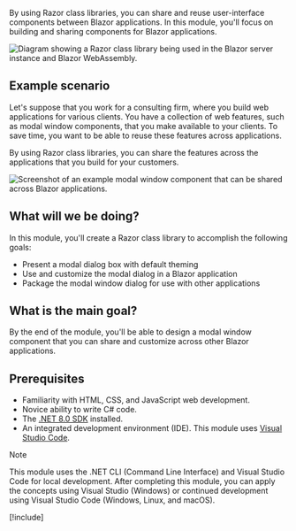 By using Razor class libraries, you can share and reuse user-interface components between Blazor applications. In this module, you'll focus on building and sharing components for Blazor applications.

![Diagram showing a Razor class library being used in the Blazor server instance and Blazor WebAssembly.](../media/blazor-class-library-usage.png)

## Example scenario

Let's suppose that you work for a consulting firm, where you build web applications for various clients. You have a collection of web features, such as modal window components, that you make available to your clients. To save time, you want to be able to reuse these features across applications.  

By using Razor class libraries, you can share the features across the applications that you build for your customers.

![Screenshot of an example modal window component that can be shared across Blazor applications.](../media/modal-window.png)

## What will we be doing?

In this module, you'll create a Razor class library to accomplish the following goals:

- Present a modal dialog box with default theming
- Use and customize the modal dialog in a Blazor application
- Package the modal window dialog for use with other applications

## What is the main goal?

By the end of the module, you'll be able to design a modal window component that you can share and customize across other Blazor applications.

## Prerequisites

- Familiarity with HTML, CSS, and JavaScript web development.
- Novice ability to write C# code.
- The [.NET 8.0 SDK](https://dotnet.microsoft.com/download/dotnet/8.0) installed.
- An integrated development environment (IDE). This module uses [Visual Studio Code](https://code.visualstudio.com).

> [!NOTE]
> This module uses the .NET CLI (Command Line Interface) and Visual Studio Code for local development. After completing this module, you can apply the concepts using Visual Studio (Windows) or continued development using Visual Studio Code (Windows, Linux, and macOS).

[!include[](../../../includes/dotnet8-sdk-version.md)]
